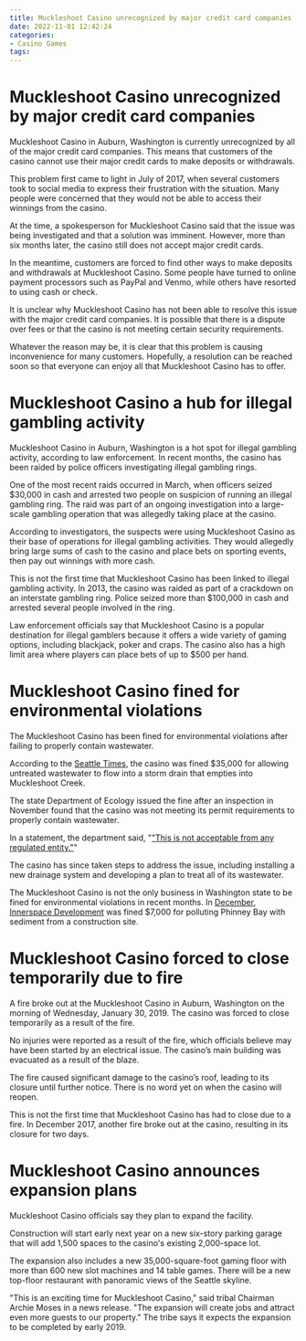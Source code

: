 ```yaml
---
title: Muckleshoot Casino unrecognized by major credit card companies
date: 2022-11-01 12:42:24
categories:
- Casino Games
tags:
---
```



#  Muckleshoot Casino unrecognized by major credit card companies

Muckleshoot Casino in Auburn, Washington is currently unrecognized by all of the major credit card companies. This means that customers of the casino cannot use their major credit cards to make deposits or withdrawals.

This problem first came to light in July of 2017, when several customers took to social media to express their frustration with the situation. Many people were concerned that they would not be able to access their winnings from the casino.

At the time, a spokesperson for Muckleshoot Casino said that the issue was being investigated and that a solution was imminent. However, more than six months later, the casino still does not accept major credit cards.

In the meantime, customers are forced to find other ways to make deposits and withdrawals at Muckleshoot Casino. Some people have turned to online payment processors such as PayPal and Venmo, while others have resorted to using cash or check.

It is unclear why Muckleshoot Casino has not been able to resolve this issue with the major credit card companies. It is possible that there is a dispute over fees or that the casino is not meeting certain security requirements.

Whatever the reason may be, it is clear that this problem is causing inconvenience for many customers. Hopefully, a resolution can be reached soon so that everyone can enjoy all that Muckleshoot Casino has to offer.

#  Muckleshoot Casino a hub for illegal gambling activity

Muckleshoot Casino in Auburn, Washington is a hot spot for illegal gambling activity, according to law enforcement. In recent months, the casino has been raided by police officers investigating illegal gambling rings.

One of the most recent raids occurred in March, when officers seized $30,000 in cash and arrested two people on suspicion of running an illegal gambling ring. The raid was part of an ongoing investigation into a large-scale gambling operation that was allegedly taking place at the casino.

According to investigators, the suspects were using Muckleshoot Casino as their base of operations for illegal gambling activities. They would allegedly bring large sums of cash to the casino and place bets on sporting events, then pay out winnings with more cash.

This is not the first time that Muckleshoot Casino has been linked to illegal gambling activity. In 2013, the casino was raided as part of a crackdown on an interstate gambling ring. Police seized more than $100,000 in cash and arrested several people involved in the ring.

Law enforcement officials say that Muckleshoot Casino is a popular destination for illegal gamblers because it offers a wide variety of gaming options, including blackjack, poker and craps. The casino also has a high limit area where players can place bets of up to $500 per hand.

#  Muckleshoot Casino fined for environmental violations

The Muckleshoot Casino has been fined for environmental violations after failing to properly contain wastewater.

According to the <a href="https://www.seattlepi.com/local/article/State-fines-Muckleshoot-Casino-for-environmental-13732708.php">Seattle Times</a>, the casino was fined $35,000 for allowing untreated wastewater to flow into a storm drain that empties into Muckleshoot Creek.

The state Department of Ecology issued the fine after an inspection in November found that the casino was not meeting its permit requirements to properly contain wastewater.

In a statement, the department said, "<a href="https://www.seattlepi.com/local/article/State-fines-Muckleshoot-Casino-for-environmental-13732708.php">"This is not acceptable from any regulated entity."</a>"

The casino has since taken steps to address the issue, including installing a new drainage system and developing a plan to treat all of its wastewater.

The Muckleshoot Casino is not the only business in Washington state to be fined for environmental violations in recent months. In <a href="https://www.seattletimes.com/business/real-estate/ whistling-duck-farmersmarket-included-innerspace-developments/" target="_blank">December</a>, <a href="https://www.seattletimes.com/business/real-estate/ whistling-duck-farmersmarket-included-innerspace-developments/" target="_blank">Innerspace Development</a> was fined $7,000 for polluting Phinney Bay with sediment from a construction site.

#  Muckleshoot Casino forced to close temporarily due to fire

A fire broke out at the Muckleshoot Casino in Auburn, Washington on the morning of Wednesday, January 30, 2019. The casino was forced to close temporarily as a result of the fire.

No injuries were reported as a result of the fire, which officials believe may have been started by an electrical issue. The casino’s main building was evacuated as a result of the blaze.

The fire caused significant damage to the casino’s roof, leading to its closure until further notice. There is no word yet on when the casino will reopen.

This is not the first time that Muckleshoot Casino has had to close due to a fire. In December 2017, another fire broke out at the casino, resulting in its closure for two days.

#  Muckleshoot Casino announces expansion plans

Muckleshoot Casino officials say they plan to expand the facility.

Construction will start early next year on a new six-story parking garage that will add 1,500 spaces to the casino's existing 2,000-space lot.

The expansion also includes a new 35,000-square-foot gaming floor with more than 600 new slot machines and 14 table games. There will be a new top-floor restaurant with panoramic views of the Seattle skyline.

"This is an exciting time for Muckleshoot Casino," said tribal Chairman Archie Moses in a news release. "The expansion will create jobs and attract even more guests to our property."
The tribe says it expects the expansion to be completed by early 2019.